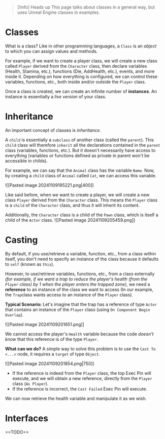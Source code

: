 > [!info] Heads up
> This page talks about classes in a general way, but uses Unreal Engine classes in examples.

# Classes
What is a class?
Like in other programming languages, a `Class` is an *object* to which you can assign values and methods.

For example, if we want to create a player class, we will create a new class called `Player` derived from the `Character` class, then declare variables (Health, Stamina, etc.), functions (Die, AddHealth, etc.), events, and more inside it.
Depending on how everything is configured, we can control these variables, functions, etc., both inside and/or outside the `Player` class.

Once a class is created, we can create an infinite number of **instances**. An instance is essentially a *live version* of your class.

# Inheritance
An important concept of classes is *inheritance*.

A `child` is essentially a `subclass` of another class (called the `parent`).
This `child` class will therefore `inherit` all the declarations contained in the `parent` class (variables, functions, etc.). But it doesn't necessarily have access to everything (variables or functions defined as private in parent won't be accessible in childs).

For example, we can say that the `Animal` class has the variable `Name`.
Now, by creating a `child` class of `Animal` called `Cat`, we can access this variable.

![[Pasted image 20241109195221.png|400]]

Like said before, when we want to create a player, we will create a new class `Player` derived from the `Character` class.
This means the `Player` class is a `child` of the `Character` class, and thus it will inherit its content.

Additionally, the `Character` class is a child of the `Pawn` class, which is itself a child of the `Actor` class.
![[Pasted image 20241109205459.png]]

# Casting
By default, if you use/retrieve a variable, function, etc., from a class within itself, you don't need to specify an instance of the class because it defaults to `self` (known as `this`).

However, to use/retrieve variables, functions, etc., from a class externally *(for example, if we want a trap to reduce the player's health (from the `Player` class) by 1 when the player enters the trapped zone)*, we need a **reference** to an instance of the class we want to access (In our example, the `Trap`class wants access to an instance of the `Player` class).

**Typical Scenario:**
Let's imagine that the trap has a reference of type `Actor` that contains an instance of the `Player` class (using `On Component Begin Overlap`).

![[Pasted image 20241109201651.png]]
 
We cannot access the player's `Health` variable because the code *doesn't know* that this reference is of the type `Player`.

**What can we do?**
A simple way to solve this problem is to use the `Cast To <...>` node, it requires a `target` of type `Object`.

![[Pasted image 20241109201854.png|750]]
- If the reference is indeed from the `Player` class, the top Exec Pin will execute, and we will obtain a new reference, directly from the `Player` class (`As Player`).
- If the reference is incorrect, the `Cast Failed` Exec Pin will execute.

We can now retrieve the health variable and manipulate it as we wish.


# Interfaces
==TODO==

